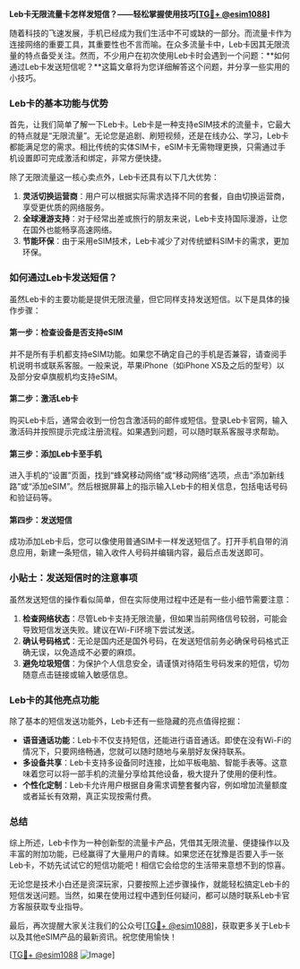 **Leb卡无限流量卡怎样发短信？——轻松掌握使用技巧[[TG💪+ @esim1088](https://t.me/s/esim1088)]**

随着科技的飞速发展，手机已经成为我们生活中不可或缺的一部分。而流量卡作为连接网络的重要工具，其重要性也不言而喻。在众多流量卡中，Leb卡因其无限流量的特点备受关注。然而，不少用户在初次使用Leb卡时会遇到一个问题：**如何通过Leb卡发送短信呢？**这篇文章将为您详细解答这个问题，并分享一些实用的小技巧。

### Leb卡的基本功能与优势

首先，让我们简单了解一下Leb卡。Leb卡是一种支持eSIM技术的流量卡，它最大的特点就是“无限流量”。无论您是追剧、刷短视频，还是在线办公、学习，Leb卡都能满足您的需求。相比传统的实体SIM卡，eSIM卡无需物理更换，只需通过手机设置即可完成激活和绑定，非常方便快捷。

除了无限流量这一核心卖点外，Leb卡还具有以下几大优势：

1. **灵活切换运营商**：用户可以根据实际需求选择不同的套餐，自由切换运营商，享受更优质的网络服务。
2. **全球漫游支持**：对于经常出差或旅行的朋友来说，Leb卡支持国际漫游，让您在国外也能畅享高速网络。
3. **节能环保**：由于采用eSIM技术，Leb卡减少了对传统塑料SIM卡的需求，更加环保。

### 如何通过Leb卡发送短信？

虽然Leb卡的主要功能是提供无限流量，但它同样支持发送短信。以下是具体的操作步骤：

#### 第一步：检查设备是否支持eSIM
并不是所有手机都支持eSIM功能。如果您不确定自己的手机是否兼容，请查阅手机说明书或联系客服。一般来说，苹果iPhone（如iPhone XS及之后的型号）以及部分安卓旗舰机均支持eSIM。

#### 第二步：激活Leb卡
购买Leb卡后，通常会收到一份包含激活码的邮件或短信。登录Leb卡官网，输入激活码并按照提示完成注册流程。如果遇到问题，可以随时联系客服寻求帮助。

#### 第三步：添加Leb卡至手机
进入手机的“设置”页面，找到“蜂窝移动网络”或“移动网络”选项，点击“添加新线路”或“添加eSIM”。然后根据屏幕上的指示输入Leb卡的相关信息，包括电话号码和验证码等。

#### 第四步：发送短信
成功添加Leb卡后，您可以像使用普通SIM卡一样发送短信了。打开手机自带的消息应用，新建一条短信，输入收件人号码并编辑内容，最后点击发送即可。

### 小贴士：发送短信时的注意事项

虽然发送短信的操作看似简单，但在实际使用过程中还是有一些小细节需要注意：

1. **检查网络状态**：尽管Leb卡支持无限流量，但如果当前网络信号较弱，可能会导致短信发送失败。建议在Wi-Fi环境下尝试发送。
2. **确认号码格式**：无论是国内还是国外号码，在发送短信前务必确保号码格式正确无误，以免造成不必要的麻烦。
3. **避免垃圾短信**：为保护个人信息安全，请谨慎对待陌生号码发来的短信，切勿随意点击链接或输入敏感信息。

### Leb卡的其他亮点功能

除了基本的短信发送功能外，Leb卡还有一些隐藏的亮点值得挖掘：

- **语音通话功能**：Leb卡不仅支持短信，还能进行语音通话。即使在没有Wi-Fi的情况下，只要网络畅通，您就可以随时随地与亲朋好友保持联系。
- **多设备共享**：Leb卡支持多设备同时连接，比如平板电脑、智能手表等。这意味着您可以将一部手机的流量分享给其他设备，极大提升了使用的便利性。
- **个性化定制**：Leb卡允许用户根据自身需求调整套餐内容，例如增加流量额度或者延长有效期，真正实现按需付费。

### 总结

综上所述，Leb卡作为一种创新型的流量卡产品，凭借其无限流量、便捷操作以及丰富的附加功能，已经赢得了大量用户的青睐。如果您还在犹豫是否要入手一张Leb卡，不妨先试试它的短信功能吧！相信它会给您的生活带来意想不到的惊喜。

无论您是技术小白还是资深玩家，只要按照上述步骤操作，就能轻松搞定Leb卡的短信发送问题。当然，如果在使用过程中遇到任何疑问，都可以随时联系Leb卡官方客服获取专业指导。

最后，再次提醒大家关注我们的公众号[[TG💪+ @esim1088](https://t.me/s/esim1088)]，获取更多关于Leb卡以及其他eSIM产品的最新资讯。祝您使用愉快！

[[TG💪+ @esim1088](https://t.me/s/esim1088) ![Image](https://i.postimg.cc/4NQfJmqS/Snipaste-2025-05-13-00-14-12.png)]